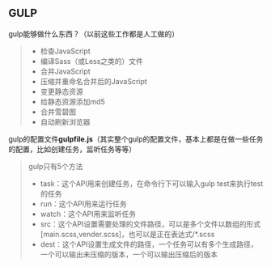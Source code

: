 ## GULP

gulp能够做什么东西？（以前这些工作都是人工做的）

> - 检查JavaScript
> - 编译Sass（或Less之类的）文件
> - 合并JavaScript
> - 压缩并重命名合并后的JavaScript
> - 变更静态资源
> - 给静态资源添加md5
> - 合并雪碧图
> - 自动刷新浏览器

gulp的配置文件**gulpfile.js**（其实整个gulp的配置文件，基本上都是在做一些任务的配置，比如创建任务，监听任务等等）

> gulp只有5个方法
>
> - task：这个API用来创建任务，在命令行下可以输入gulp test来执行test的任务
> - run：这个API用来运行任务
> - watch：这个API用来监听任务
> - src：这个API设置需要处理的文件路径，可以是多个文件以数组的形式[main.scss,vender.scss]，也可以是正在表达式/*.scss
> - dest：这个API设置生成文件的路径，一个任务可以有多个生成路径，一个可以输出未压缩的版本，一个可以输出压缩后的版本